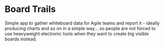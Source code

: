Board Trails
============

Simple app to gather whiteboard data for Agile teams and report it - ideally producing charts and so on in a simple way... so people are not forced to use heavyweight electronic tools when they want to create big visible boards instead.
